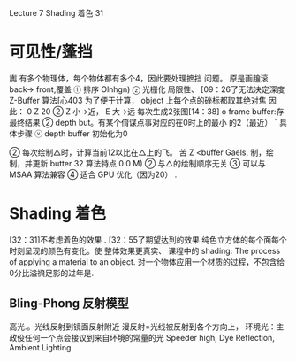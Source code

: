 Lecture 7
Shading 着色 31

# 可见性/蓬挡

讟
有多个物理体，每个物体都有多个4，因此要处理摭挡
问题。
原是画䟑滚
back-> front,覆盖
ⓛ 排序 Olnhgn)
ⓩ 光栅化
局限性、 [09：26了无法决定深度
Z-Buffer 算法[心403
为了便于计算， object 上每个点的䂳标都取其绝对焦
因此： 0 Z 20
② Z 小→近， E 大→远
每次生成2张图[14：38]
o frame buffer:存最终结果
② depth but。有某个俼谋点事对应的在0时上的最小
的2（最近）
ˊ 具体步骤
ⓥ depth buffer 初始化为0

② 每次绘制△时，计算当前12以比在△上的飞。
苦 Z <buffer Gaels,
制，绘制，并更新 butter 32
算法特点
0 0 M)
② 与△的绘制顺序无关
③ 可以与 MSAA 算法兼容
④ 适合 GPU 优化（因为20） .
# Shading 着色
[32：31]不考虑着色的效果 .
[32：55了期望达到的效果
纯色立方体的每个面每个时刻呈现的颜色有变化。使
整体效果更真实、
课程中的 shading:
The process of applying a material to an object.
对一个物体应用一个材质的过程，不包含给0分比溢䙍足影的过年是.

## Bling-Phong 反射模型

高光.。光线反射到镜面反射附近
漫反射=光线被反射到各个方向上，
环境光：主政伇任何一个点会接议到来自环境的常­量的光
Speeder high, Dye Reflection, Ambient Lighting


